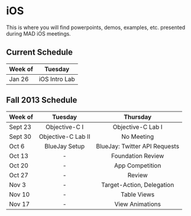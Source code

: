 iOS
============
This is where you will find powerpoints, demos, examples, etc. presented during MAD iOS meetings.


Current Schedule
-----------------

Week of| Tuesday       | 
-------|:-------------:|
Jan 26| iOS Intro Lab |   


Fall 2013 Schedule
------------------

Week of| Tuesday       | Thursday           |
-------|:-------------:|:-----------------: |
Sept 23| Objective-C I | Objective-C Lab I  |
Sept 30| Objective-C Lab II | No Meeting    |
Oct 6  | BlueJay Setup | BlueJay: Twitter API Requests |
Oct 13 | - | Foundation Review |
Oct 20 | - | App Competition |
Oct 27 | - | Review |
Nov 3 | - | Target-Action, Delegation |
Nov 10 | - | Table Views |
Nov 17 | - | View Animations |

